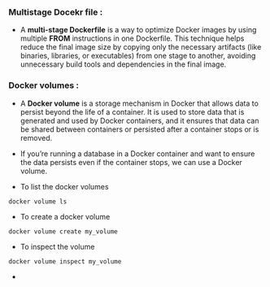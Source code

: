 ### Multistage Docekr file :

* A **multi-stage Dockerfile** is a way to optimize Docker images by using multiple **FROM** instructions in one Dockerfile. This technique helps reduce the final image size by copying only the necessary artifacts (like binaries, libraries, or executables) from one stage to another, avoiding unnecessary build tools and dependencies in the final image.

### Docker volumes :

* A **Docker volume** is a storage mechanism in Docker that allows data to persist beyond the life of a container. It is used to store data that is generated and used by Docker containers, and it ensures that data can be shared between containers or persisted after a container stops or is removed.

* If you’re running a database in a Docker container and want to ensure the data persists even if the container stops, we can use a Docker volume.

* To list the docker volumes

```
docker volume ls
```

* To create a docker volume

```
docker volume create my_volume
```

* To inspect the volume

```
docker volume inspect my_volume
```

* 
